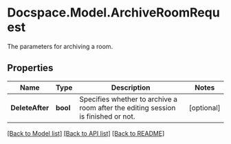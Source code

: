 # Docspace.Model.ArchiveRoomRequest
The parameters for archiving a room.

## Properties

Name | Type | Description | Notes
------------ | ------------- | ------------- | -------------
**DeleteAfter** | **bool** | Specifies whether to archive a room after the editing session is finished or not. | [optional] 

[[Back to Model list]](../README.md#documentation-for-models) [[Back to API list]](../README.md#documentation-for-api-endpoints) [[Back to README]](../README.md)

